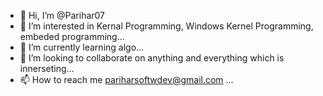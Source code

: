 - 👋 Hi, I’m @Parihar07
- 👀 I’m interested in Kernal Programming, Windows Kernel Programming, embeded programming...
- 🌱 I’m currently learning algo...
- 💞️ I’m looking to collaborate on anything and everything which is innerseting...
- 📫 How to reach me pariharsoftwdev@gmail.com ...

<!---
Parihar07/Parihar07 is a ✨ special ✨ repository because its `README.md` (this file) appears on your GitHub profile.
You can click the Preview link to take a look at your changes.
--->
